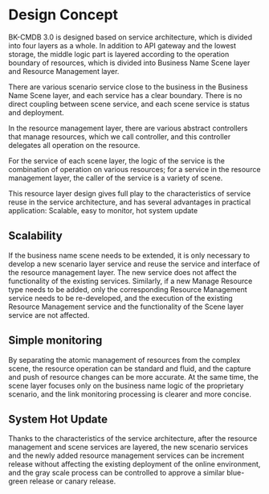 # Design Concept 

 BK-CMDB 3.0 is designed based on service architecture, which is divided into four layers as a whole. In addition to API gateway and the lowest storage, the middle logic part is layered according to the operation boundary of resources, which is divided into Business Name Scene layer and Resource Management layer. 

 There are various scenario service close to the business in the Business Name Scene layer, and each service has a clear boundary.  There is no direct coupling between scene service, and each scene service is status and deployment. 

 In the resource management layer, there are various abstract controllers that manage resources, which we call controller, and this controller delegates all operation on the resource. 

 For the service of each scene layer, the logic of the service is the combination of operation on various resources; for a service in the resource management layer, the caller of the service is a variety of scene. 

 This resource layer design gives full play to the characteristics of service reuse in the service architecture, and has several advantages in practical application: Scalable, easy to monitor, hot system update 

 ## Scalability 

 If the business name scene needs to be extended, it is only necessary to develop a new scenario layer service and reuse the service and interface of the resource management layer.  The new service does not affect the functionality of the existing services. Similarly, if a new Manage Resource type needs to be added, only the corresponding Resource Management service needs to be re-developed, and the execution of the existing Resource Management service and the functionality of the Scene layer service are not affected. 

 ## Simple monitoring 

 By separating the atomic management of resources from the complex scene, the resource operation can be standard and fluid, and the capture and push of resource changes can be more accurate.  At the same time, the scene layer focuses only on the business name logic of the proprietary scenario, and the link monitoring processing is clearer and more concise. 

 ## System Hot Update 

 Thanks to the characteristics of the service architecture, after the resource management and scene services are layered, the new scenario services and the newly added resource management services can be increment release without affecting the existing deployment of the online environment, and the gray scale process can be controlled to approve a similar blue-green release or canary release.